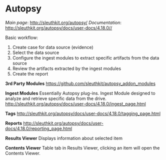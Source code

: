 
# Autopsy
*Main page*: http://sleuthkit.org/autopsy/
*Documentation*: http://sleuthkit.org/autopsy/docs/user-docs/4.18.0//

Basic workflow:
1. Create case for data source (evidence)
2. Select the data source
3. Configure the ingest modules to extract specific artifacts from the data source
4. Review the artifacts extracted by the ingest modules
5. Create the report

**3rd Party Modules**
https://github.com/sleuthkit/autopsy_addon_modules

**Ingest Modules**
Essentially Autopsy plug-ins. Ingest Module designed to analyze and retrieve specific data from the drive. 
http://sleuthkit.org/autopsy/docs/user-docs/4.18.0/ingest_page.html

**Tags**
http://sleuthkit.org/autopsy/docs/user-docs/4.18.0/tagging_page.html

**Reports**
http://sleuthkit.org/autopsy/docs/user-docs/4.18.0/reporting_page.html

**Results Viewer**
Displays information about selected item

**Contents Viewer**
Table tab in Results Viewer, clicking an item will open the Contents Viewer. 
